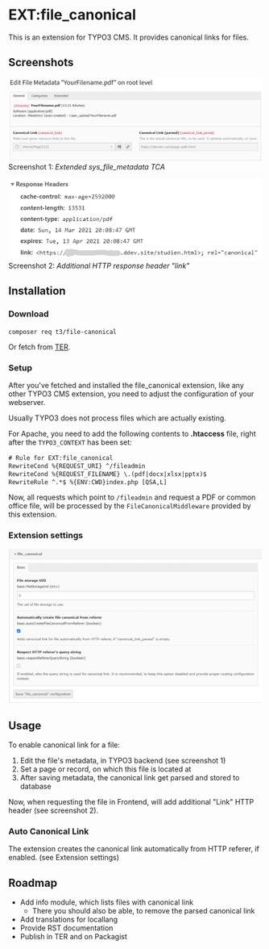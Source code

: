 # EXT:file_canonical

This is an extension for TYPO3 CMS. It provides canonical links for files.

## Screenshots

![Extended sys_file_metadata TCA](Documentation/Images/ExtendedFileMetadata.png)
Screenshot 1: *Extended sys_file_metadata TCA*


![Additional HTTP response header "link"](Documentation/Images/AdditionalHttpResponseHeaderLink.png)
Screenshot 2: *Additional HTTP response header "link"*


## Installation

### Download

```
composer req t3/file-canonical
```

Or fetch from [TER](https://extensions.typo3.org/extension/file_canonical).


### Setup

After you've fetched and installed the file_canonical extension, like any other TYPO3 CMS extension,
you need to adjust the configuration of your webserver.

Usually TYPO3 does not process files which are actually existing.

For Apache, you need to add the following contents to **.htaccess** file, right after the ``TYPO3_CONTEXT``
has been set:

```apacheconf
# Rule for EXT:file_canonical
RewriteCond %{REQUEST_URI} ^/fileadmin
RewriteCond %{REQUEST_FILENAME} \.(pdf|docx|xlsx|pptx)$
RewriteRule ^.*$ %{ENV:CWD}index.php [QSA,L]
```

Now, all requests which point to ``/fileadmin`` and request a PDF or common office file, will be processed
by the ``FileCanonicalMiddleware`` provided by this extension.


### Extension settings

![Extension settings of EXT:file_canonical](Documentation/Images/ExtensionConfiguration.png)


## Usage

To enable canonical link for a file:

1. Edit the file's metadata, in TYPO3 backend (see screenshot 1)
2. Set a page or record, on which this file is located at
3. After saving metadata, the canonical link get parsed and stored to database

Now, when requesting the file in Frontend, will add additional "Link" HTTP header (see screenshot 2).


### Auto Canonical Link

The extension creates the canonical link automatically from HTTP referer, if enabled. (see Extension settings)


## Roadmap

- Add info module, which lists files with canonical link
  - There you should also be able, to remove the parsed canonical link
- Add translations for locallang
- Provide RST documentation
- Publish in TER and on Packagist
